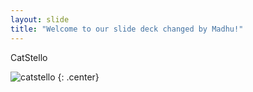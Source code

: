 ```yaml
---
layout: slide
title: "Welcome to our slide deck changed by Madhu!"
---
```


CatStello

![catstello](https://octodex.github.com/images/catstello.png)
{: .center}
